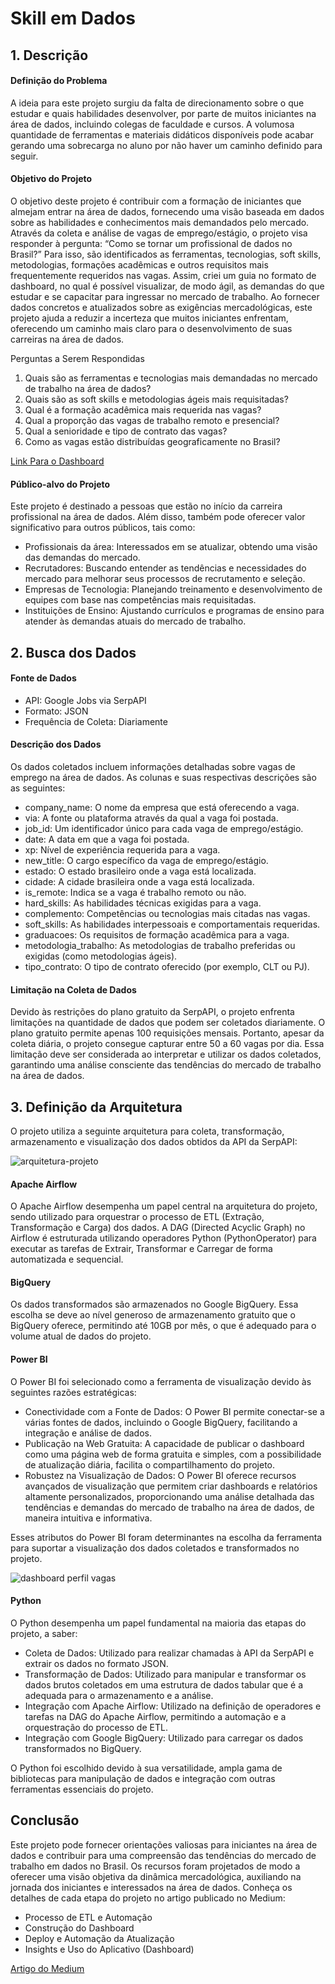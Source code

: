 # Skill em Dados
## 1. Descrição
#### Definição do Problema
A ideia para este projeto surgiu da falta de direcionamento sobre o que estudar e quais habilidades desenvolver, por parte de muitos iniciantes na área de dados, incluindo colegas de faculdade e cursos. A volumosa quantidade de ferramentas e materiais didáticos disponíveis pode acabar gerando uma sobrecarga no aluno por não haver um caminho definido para seguir.
#### Objetivo do Projeto
O objetivo deste projeto é contribuir com a formação de iniciantes que almejam entrar na área de dados, fornecendo uma visão baseada em dados sobre as habilidades e conhecimentos mais demandados pelo mercado. Através da coleta e análise de vagas de emprego/estágio, o projeto visa responder à pergunta: “Como se tornar um profissional de dados no Brasil?” Para isso, são identificados as ferramentas, tecnologias, soft skills, metodologias, formações acadêmicas e outros requisitos mais frequentemente requeridos nas vagas. Assim, criei um guia no formato de dashboard, no qual é possível visualizar, de modo ágil, as demandas do que estudar e se capacitar para ingressar no mercado de trabalho. Ao fornecer dados concretos e atualizados sobre as exigências mercadológicas, este projeto ajuda a reduzir a incerteza que muitos iniciantes enfrentam, oferecendo um caminho mais claro para o desenvolvimento de suas carreiras na área de dados.

Perguntas a Serem Respondidas
1.	Quais são as ferramentas e tecnologias mais demandadas no mercado de trabalho na área de dados?
2.	Quais são as soft skills e metodologias ágeis mais requisitadas?
3.	Qual é a formação acadêmica mais requerida nas vagas?
4.	Qual a proporção das vagas de trabalho remoto e presencial?
5.	Qual a senioridade e tipo de contrato das vagas?
6.	Como as vagas estão distribuídas geograficamente no Brasil?

[Link Para o Dashboard](https://app.powerbi.com/view?r=eyJrIjoiMzZlMWIxNzEtZmU1YS00YTNlLWJlMWItNjQzMTNhMTA0NTIwIiwidCI6ImMzODRkN2Y5LTdhNDEtNDZiOS04ZTRjLWQzOTJlMGU4Zjc4OSJ9)

#### Público-alvo do Projeto
Este projeto é destinado a pessoas que estão no início da carreira profissional na área de dados. Além disso, também pode oferecer valor significativo para outros públicos, tais como:
*	Profissionais da área: Interessados em se atualizar, obtendo uma visão das demandas do mercado.
*	Recrutadores: Buscando entender as tendências e necessidades do mercado para melhorar seus processos de recrutamento e seleção.
*	Empresas de Tecnologia: Planejando treinamento e desenvolvimento de equipes com base nas competências mais requisitadas.
*	Instituições de Ensino: Ajustando currículos e programas de ensino para atender às demandas atuais do mercado de trabalho.
## 2. Busca dos Dados
#### Fonte de Dados
*	API: Google Jobs via SerpAPI
*	Formato: JSON
*	Frequência de Coleta: Diariamente
#### Descrição dos Dados
Os dados coletados incluem informações detalhadas sobre vagas de emprego na área de dados. As colunas e suas respectivas descrições são as seguintes:
*	company_name: O nome da empresa que está oferecendo a vaga.
*	via: A fonte ou plataforma através da qual a vaga foi postada.
*	job_id: Um identificador único para cada vaga de emprego/estágio.
*	date: A data em que a vaga foi postada.
*	xp: Nível de experiência requerida para a vaga.
*	new_title: O cargo específico da vaga de emprego/estágio.
*	estado: O estado brasileiro onde a vaga está localizada.
*	cidade: A cidade brasileira onde a vaga está localizada.
*	is_remote: Indica se a vaga é trabalho remoto ou não.
*	hard_skills: As habilidades técnicas exigidas para a vaga.
*	complemento: Competências ou tecnologias mais citadas nas vagas.
*	soft_skills: As habilidades interpessoais e comportamentais requeridas.
*	graduacoes: Os requisitos de formação acadêmica para a vaga.
*	metodologia_trabalho: As metodologias de trabalho preferidas ou exigidas (como metodologias ágeis).
*	tipo_contrato: O tipo de contrato oferecido (por exemplo, CLT ou PJ).
#### Limitação na Coleta de Dados
Devido às restrições do plano gratuito da SerpAPI, o projeto enfrenta limitações na quantidade de dados que podem ser coletados diariamente. O plano gratuito permite apenas 100 requisições mensais. Portanto, apesar da coleta diária, o projeto consegue capturar entre 50 a 60 vagas por dia. Essa limitação deve ser considerada ao interpretar e utilizar os dados coletados, garantindo uma análise consciente das tendências do mercado de trabalho na área de dados.




## 3. Definição da Arquitetura
O projeto utiliza a seguinte arquitetura para coleta, transformação, armazenamento e visualização dos dados obtidos da API da SerpAPI:

![arquitetura-projeto](https://github.com/marlonmoreira1/dadossobredados/assets/71144665/a45d409a-e613-45e0-9e89-e1a4f10dfb6c)

#### Apache Airflow
O Apache Airflow desempenha um papel central na arquitetura do projeto, sendo utilizado para orquestrar o processo de ETL (Extração, Transformação e Carga) dos dados. A DAG (Directed Acyclic Graph) no Airflow é estruturada utilizando operadores Python (PythonOperator) para executar as tarefas de Extrair, Transformar e Carregar de forma automatizada e sequencial.
#### BigQuery
Os dados transformados são armazenados no Google BigQuery. Essa escolha se deve ao nível generoso de armazenamento gratuito que o BigQuery oferece, permitindo até 10GB por mês, o que é adequado para o volume atual de dados do projeto.
#### Power BI
O Power BI foi selecionado como a ferramenta de visualização devido às seguintes razões estratégicas:
*	Conectividade com a Fonte de Dados: O Power BI permite conectar-se a várias fontes de dados, incluindo o Google BigQuery, facilitando a integração e análise de dados.
*	Publicação na Web Gratuita: A capacidade de publicar o dashboard como uma página web de forma gratuita e simples, com a possibilidade de atualização diária, facilita o compartilhamento do projeto.
*	Robustez na Visualização de Dados: O Power BI oferece recursos avançados de visualização que permitem criar dashboards e relatórios altamente personalizados, proporcionando uma análise detalhada das tendências e demandas do mercado de trabalho na área de dados, de maneira intuitiva e informativa.
  
Esses atributos do Power BI foram determinantes na escolha da ferramenta para suportar a visualização dos dados coletados e transformados no projeto.

![dashboard perfil vagas](https://github.com/marlonmoreira1/Skill-em-Dados/assets/71144665/dd8e8826-d1dd-46cd-9a63-75a05848146b)





#### Python
O Python desempenha um papel fundamental na maioria das etapas do projeto, a saber:
*	Coleta de Dados: Utilizado para realizar chamadas à API da SerpAPI e extrair os dados no formato JSON.
*	Transformação de Dados: Utilizado para manipular e transformar os dados brutos coletados em uma estrutura de dados tabular que é a adequada para o armazenamento e a análise.
*	Integração com Apache Airflow: Utilizado na definição de operadores e tarefas na DAG do Apache Airflow, permitindo a automação e a orquestração do processo de ETL.
*	Integração com Google BigQuery: Utilizado para carregar os dados transformados no BigQuery.
  
O Python foi escolhido devido à sua versatilidade, ampla gama de bibliotecas para manipulação de dados e integração com outras ferramentas essenciais do projeto.

## Conclusão
Este projeto pode fornecer orientações valiosas para iniciantes na área de dados e contribuir para uma compreensão das tendências do mercado de trabalho em dados no Brasil. Os recursos foram projetados de modo a oferecer uma visão objetiva da dinâmica mercadológica, auxiliando na jornada dos iniciantes e interessados na área de dados.
Conheça os detalhes de cada etapa do projeto no artigo publicado no Medium:
*	Processo de ETL e Automação
*	Construção do Dashboard
*	Deploy e Automação da Atualização
*	Insights e Uso do Aplicativo (Dashboard)

[Artigo do Medium](https://medium.com/@marlonm.almeida/skill-em-dados-executando-um-projeto-de-an%C3%A1lise-de-dados-0a47b6626dcc)
